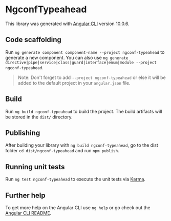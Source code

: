 # NgconfTypeahead

This library was generated with [Angular CLI](https://github.com/angular/angular-cli) version 10.0.6.

## Code scaffolding

Run `ng generate component component-name --project ngconf-typeahead` to generate a new component. You can also use `ng generate directive|pipe|service|class|guard|interface|enum|module --project ngconf-typeahead`.
> Note: Don't forget to add `--project ngconf-typeahead` or else it will be added to the default project in your `angular.json` file. 

## Build

Run `ng build ngconf-typeahead` to build the project. The build artifacts will be stored in the `dist/` directory.

## Publishing

After building your library with `ng build ngconf-typeahead`, go to the dist folder `cd dist/ngconf-typeahead` and run `npm publish`.

## Running unit tests

Run `ng test ngconf-typeahead` to execute the unit tests via [Karma](https://karma-runner.github.io).

## Further help

To get more help on the Angular CLI use `ng help` or go check out the [Angular CLI README](https://github.com/angular/angular-cli/blob/master/README.md).
